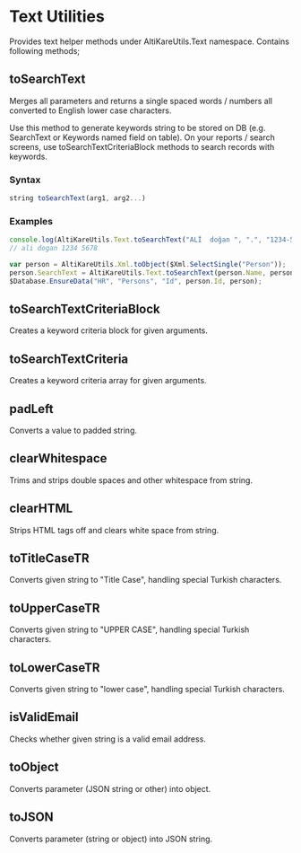 # Text Utilities
Provides text helper methods under AltiKareUtils.Text namespace. Contains following methods;

## toSearchText 
<p>
  Merges all parameters and returns a single spaced words / numbers all converted to English lower case characters.
</p>
<p>
  Use this method to generate keywords string to be stored on DB (e.g. SearchText or Keywords named field on table). 
  On your reports / search screens, use toSearchTextCriteriaBlock methods to search records with keywords.
</p>
  
<h3>Syntax</h3>

```javascript
string toSearchText(arg1, arg2...)
```

<h3>Examples</h3>

```javascript
console.log(AltiKareUtils.Text.toSearchText("ALİ  doğan ", ".", "1234-5678", null, undefined);
// ali dogan 1234 5678
```

```javascript
var person = AltiKareUtils.Xml.toObject($Xml.SelectSingle("Person"));
person.SearchText = AltiKareUtils.Text.toSearchText(person.Name, person.Surname, person.RegistryNumber);
$Database.EnsureData("HR", "Persons", "Id", person.Id, person);
```

## toSearchTextCriteriaBlock
<p>Creates a keyword criteria block for given arguments.</p>

## toSearchTextCriteria
<p>Creates a keyword criteria array for given arguments.</p>

## padLeft
<p>Converts a value to padded string.</p>

## clearWhitespace
<p>Trims and strips double spaces and other whitespace from string.</p>

## clearHTML
<p>Strips HTML tags off and clears white space from string.</p>

## toTitleCaseTR
<p>Converts given string to "Title Case", handling special Turkish characters.</p>

## toUpperCaseTR
<p>Converts given string to "UPPER CASE", handling special Turkish characters.</p>

## toLowerCaseTR
<p>Converts given string to "lower case", handling special Turkish characters.</p>

## isValidEmail
<p>Checks whether given string is a valid email address.</p>

## toObject
<o>Converts parameter (JSON string or other) into object.</p>

## toJSON
<p>Converts parameter (string or object) into JSON string.</p>
